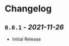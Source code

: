 Changelog
======================================================================

`0.0.1` - _2021-11-26_
----------------------------------------------------------------------

- Initial Release